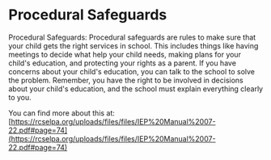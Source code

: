# Procedural Safeguards
Procedural Safeguards: Procedural safeguards are rules to make sure that your child gets the right services in school. This includes things like having meetings to decide what help your child needs, making plans for your child's education, and protecting your rights as a parent. If you have concerns about your child's education, you can talk to the school to solve the problem. Remember, you have the right to be involved in decisions about your child's education, and the school must explain everything clearly to you.

You can find more about this at: [https://rcselpa.org/uploads/files/files/IEP%20Manual%2007-22.pdf#page=74](https://rcselpa.org/uploads/files/files/IEP%20Manual%2007-22.pdf#page=74)
